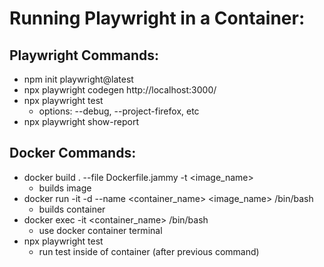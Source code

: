 # Running Playwright in a Container:
## Playwright Commands:
- npm init playwright@latest
- npx playwright codegen http://localhost:3000/
- npx playwright test
  - options: --debug, --project-firefox, etc
- npx playwright show-report
## Docker Commands:
- docker build . --file Dockerfile.jammy -t <image_name>
  - builds image
- docker run -it -d --name <container_name> <image_name> /bin/bash
  - builds container
- docker exec -it <container_name> /bin/bash
  - use docker container terminal
- npx playwright test
  - run test inside of container  (after previous command)
